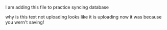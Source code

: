 I am adding this file to practice syncing database

why is this text not uploading
looks like it is uploading now
it was because you wern't saving!
